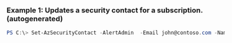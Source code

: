### Example 1: Updates a security contact for a subscription. (autogenerated)
```powershell
PS C:\> Set-AzSecurityContact -AlertAdmin  -Email john@contoso.com -Name default1 -NotifyOnAlert  -Phone 214275-4038
```

